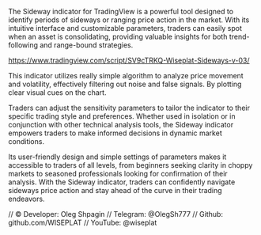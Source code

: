 The Sideway indicator for TradingView is a powerful tool designed to identify periods of sideways or ranging price action in the market. With its intuitive interface and customizable parameters, traders can easily spot when an asset is consolidating, providing valuable insights for both trend-following and range-bound strategies.

https://www.tradingview.com/script/SV9cTRKQ-Wiseplat-Sideways-v-03/

This indicator utilizes really simple algorithm to analyze price movement and volatility, effectively filtering out noise and false signals. By plotting clear visual cues on the chart.

Traders can adjust the sensitivity parameters to tailor the indicator to their specific trading style and preferences. Whether used in isolation or in conjunction with other technical analysis tools, the Sideway indicator empowers traders to make informed decisions in dynamic market conditions.

Its user-friendly design and simple settings of parameters makes it accessible to traders of all levels, from beginners seeking clarity in choppy markets to seasoned professionals looking for confirmation of their analysis. With the Sideway indicator, traders can confidently navigate sideways price action and stay ahead of the curve in their trading endeavors.

// © Developer: Oleg Shpagin
// Telegram: @OlegSh777
// Github: github.com/WISEPLAT
// YouTube: @wiseplat
